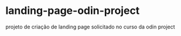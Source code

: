 # landing-page-odin-project
 projeto de criação de landing page solicitado no curso da odin project
